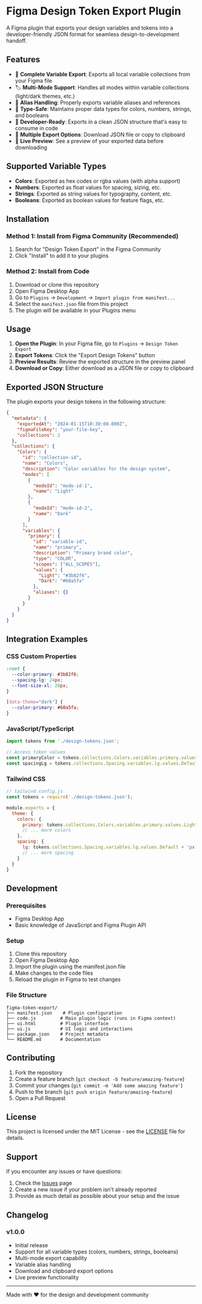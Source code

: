 # Figma Design Token Export Plugin

A Figma plugin that exports your design variables and tokens into a developer-friendly JSON format for seamless design-to-development handoff.

## Features

- 🎨 **Complete Variable Export**: Exports all local variable collections from your Figma file
- 🏷️ **Multi-Mode Support**: Handles all modes within variable collections (light/dark themes, etc.)
- 🔗 **Alias Handling**: Properly exports variable aliases and references
- 🎯 **Type-Safe**: Maintains proper data types for colors, numbers, strings, and booleans
- 📄 **Developer-Ready**: Exports in a clean JSON structure that's easy to consume in code
- 💾 **Multiple Export Options**: Download JSON file or copy to clipboard
- 👀 **Live Preview**: See a preview of your exported data before downloading

## Supported Variable Types

- **Colors**: Exported as hex codes or rgba values (with alpha support)
- **Numbers**: Exported as float values for spacing, sizing, etc.
- **Strings**: Exported as string values for typography, content, etc.
- **Booleans**: Exported as boolean values for feature flags, etc.

## Installation

### Method 1: Install from Figma Community (Recommended)
1. Search for "Design Token Export" in the Figma Community
2. Click "Install" to add it to your plugins

### Method 2: Install from Code
1. Download or clone this repository
2. Open Figma Desktop App
3. Go to `Plugins` → `Development` → `Import plugin from manifest...`
4. Select the `manifest.json` file from this project
5. The plugin will be available in your Plugins menu

## Usage

1. **Open the Plugin**: In your Figma file, go to `Plugins` → `Design Token Export`
2. **Export Tokens**: Click the "Export Design Tokens" button
3. **Preview Results**: Review the exported structure in the preview panel
4. **Download or Copy**: Either download as a JSON file or copy to clipboard

## Exported JSON Structure

The plugin exports your design tokens in the following structure:

```json
{
  "metadata": {
    "exportedAt": "2024-01-15T10:30:00.000Z",
    "figmaFileKey": "your-file-key",
    "collections": 2
  },
  "collections": {
    "Colors": {
      "id": "collection-id",
      "name": "Colors",
      "description": "Color variables for the design system",
      "modes": [
        {
          "modeId": "mode-id-1",
          "name": "Light"
        },
        {
          "modeId": "mode-id-2", 
          "name": "Dark"
        }
      ],
      "variables": {
        "primary": {
          "id": "variable-id",
          "name": "primary",
          "description": "Primary brand color",
          "type": "COLOR",
          "scopes": ["ALL_SCOPES"],
          "values": {
            "Light": "#3b82f6",
            "Dark": "#60a5fa"
          },
          "aliases": {}
        }
      }
    }
  }
}
```

## Integration Examples

### CSS Custom Properties
```css
:root {
  --color-primary: #3b82f6;
  --spacing-lg: 24px;
  --font-size-xl: 20px;
}

[data-theme="dark"] {
  --color-primary: #60a5fa;
}
```

### JavaScript/TypeScript
```javascript
import tokens from './design-tokens.json';

// Access token values
const primaryColor = tokens.collections.Colors.variables.primary.values.Light;
const spacingLg = tokens.collections.Spacing.variables.lg.values.Default;
```

### Tailwind CSS
```javascript
// tailwind.config.js
const tokens = require('./design-tokens.json');

module.exports = {
  theme: {
    colors: {
      primary: tokens.collections.Colors.variables.primary.values.Light,
      // ... more colors
    },
    spacing: {
      lg: tokens.collections.Spacing.variables.lg.values.Default + 'px',
      // ... more spacing
    }
  }
}
```

## Development

### Prerequisites
- Figma Desktop App
- Basic knowledge of JavaScript and Figma Plugin API

### Setup
1. Clone this repository
2. Open Figma Desktop App
3. Import the plugin using the manifest.json file
4. Make changes to the code files
5. Reload the plugin in Figma to test changes

### File Structure
```
figma-token-export/
├── manifest.json    # Plugin configuration
├── code.js         # Main plugin logic (runs in Figma context)
├── ui.html         # Plugin interface
├── ui.js           # UI logic and interactions
├── package.json    # Project metadata
└── README.md       # Documentation
```

## Contributing

1. Fork the repository
2. Create a feature branch (`git checkout -b feature/amazing-feature`)
3. Commit your changes (`git commit -m 'Add some amazing feature'`)
4. Push to the branch (`git push origin feature/amazing-feature`)
5. Open a Pull Request

## License

This project is licensed under the MIT License - see the [LICENSE](LICENSE) file for details.

## Support

If you encounter any issues or have questions:

1. Check the [Issues](https://github.com/yourusername/figma-token-export/issues) page
2. Create a new issue if your problem isn't already reported
3. Provide as much detail as possible about your setup and the issue

## Changelog

### v1.0.0
- Initial release
- Support for all variable types (colors, numbers, strings, booleans)
- Multi-mode export capability
- Variable alias handling
- Download and clipboard export options
- Live preview functionality

---

Made with ❤️ for the design and development community 